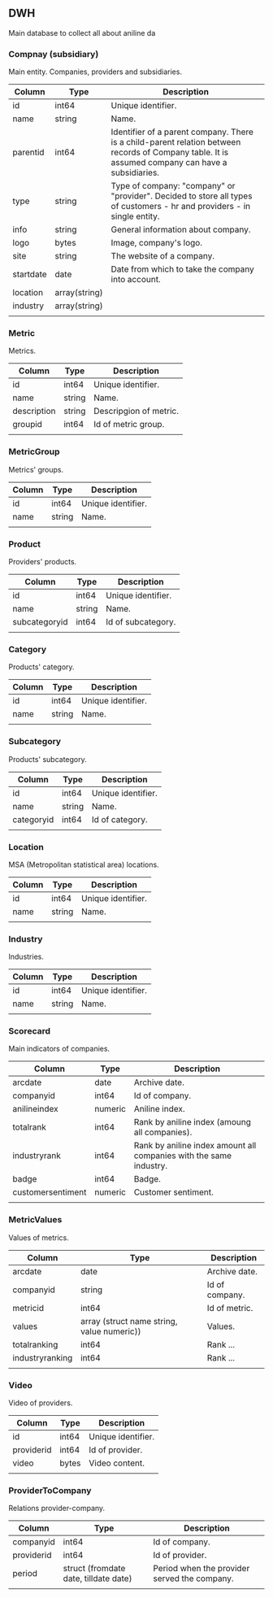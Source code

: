 ## DWH
Main database to collect all about aniline da
### Compnay (subsidiary)
Main entity. Companies, providers and subsidiaries.

Column | Type | Description
--- | --- | ---
id | int64 | Unique identifier.
name | string | Name.
parentid | int64 | Identifier of a parent company. There is a child-parent relation between records of Company table. It is assumed company can have a subsidiaries.
type | string | Type of company: "company" or "provider". Decided to store all types of customers - hr and providers - in single entity.
info | string | General information about company.
logo | bytes | Image, company's logo.
site | string | The website of a company.
startdate| date | Date from which to take the company into account.
location | array(string) |
industry | array(string) |
||

### Metric
Metrics.

Column | Type | Description
--- | --- | ---
id | int64 | Unique identifier.
name | string | Name.
description | string | Descripgion of metric.
groupid | int64 | Id of metric group.
||

### MetricGroup
Metrics' groups.

Column | Type | Description
--- | --- | ---
id | int64 | Unique identifier.
name | string | Name.
||

### Product
Providers' products.

Column | Type | Description
--- | --- | ---
id | int64 | Unique identifier.
name | string | Name.
subcategoryid | int64 | Id of subcategory.
||

### Category
Products' category.

Column | Type | Description
--- | --- | ---
id | int64 | Unique identifier.
name | string | Name.
||

### Subcategory
Products' subcategory.

Column | Type | Description
--- | --- | ---
id | int64 | Unique identifier.
name | string | Name.
categoryid | int64 | Id of category.
||

### Location
MSA (Metropolitan statistical area) locations.

Column | Type | Description
--- | --- | ---
id | int64 | Unique identifier.
name | string | Name.
||

### Industry
Industries.

Column | Type | Description
--- | --- | ---
id | int64 | Unique identifier.
name | string | Name.
||

### Scorecard
Main indicators of companies.

Column | Type | Description
--- | --- | ---
arcdate | date | Archive date.
companyid | int64 | Id of company.
anilineindex | numeric | Aniline index.
totalrank | int64 | Rank by aniline index (amoung all companies).
industryrank | int64 | Rank by aniline index amount all companies with the same industry.
badge | int64 | Badge.
customersentiment | numeric | Customer sentiment.
||

### MetricValues
Values of metrics.

Column | Type | Description
--- | --- | ---
arcdate | date | Archive date.
companyid | string | Id of company.
metricid | int64 | Id of metric.
values | array (struct name string, value numeric)) | Values.
totalranking | int64 | Rank ...
industryranking | int64 | Rank ...
||

### Video
Video of providers.

Column | Type | Description
--- | --- | ---
id | int64 | Unique identifier.
providerid | int64 | Id of provider.
video | bytes | Video content.
||

### ProviderToCompany
Relations provider-company.

Column | Type | Description
--- | --- | ---
companyid | int64 | Id of company.
providerid | int64 | Id of provider.
period | struct (fromdate date, tilldate date) | Period when the provider served the company.
||
